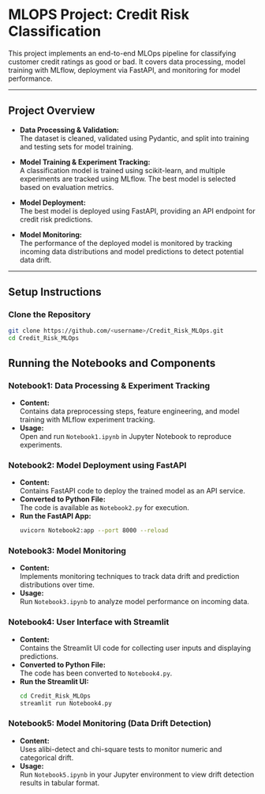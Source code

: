 # MLOPS Project: Credit Risk Classification  

This project implements an end-to-end MLOps pipeline for classifying customer credit ratings as good or bad. It covers data processing, model training with MLflow, deployment via FastAPI, and monitoring for model performance.  

---

## Project Overview  

- **Data Processing & Validation:**  
  The dataset is cleaned, validated using Pydantic, and split into training and testing sets for model training.  

- **Model Training & Experiment Tracking:**  
  A classification model is trained using scikit-learn, and multiple experiments are tracked using MLflow. The best model is selected based on evaluation metrics.  

- **Model Deployment:**  
  The best model is deployed using FastAPI, providing an API endpoint for credit risk predictions.  

- **Model Monitoring:**  
  The performance of the deployed model is monitored by tracking incoming data distributions and model predictions to detect potential data drift.  

---

## Setup Instructions  

### Clone the Repository  

```bash
git clone https://github.com/<username>/Credit_Risk_MLOps.git
cd Credit_Risk_MLOps
```

## Running the Notebooks and Components  

### Notebook1: Data Processing & Experiment Tracking  

- **Content:**  
  Contains data preprocessing steps, feature engineering, and model training with MLflow experiment tracking.  
- **Usage:**  
  Open and run `Notebook1.ipynb` in Jupyter Notebook to reproduce experiments.  

### Notebook2: Model Deployment using FastAPI  

- **Content:**  
  Contains FastAPI code to deploy the trained model as an API service.  
- **Converted to Python File:**  
  The code is available as `Notebook2.py` for execution.  
- **Run the FastAPI App:**  
  ```bash
  uvicorn Notebook2:app --port 8000 --reload
  ```  

### Notebook3: Model Monitoring  

- **Content:**  
  Implements monitoring techniques to track data drift and prediction distributions over time.  
- **Usage:**  
  Run `Notebook3.ipynb` to analyze model performance on incoming data.  

### Notebook4: User Interface with Streamlit  

- **Content:**  
  Contains the Streamlit UI code for collecting user inputs and displaying predictions.  
- **Converted to Python File:**  
  The code has been converted to `Notebook4.py`.  
- **Run the Streamlit UI:**  
  ```bash
  cd Credit_Risk_MLOps
  streamlit run Notebook4.py
  ```  

### Notebook5: Model Monitoring (Data Drift Detection)  

- **Content:**  
  Uses alibi-detect and chi-square tests to monitor numeric and categorical drift.  
- **Usage:**  
  Run `Notebook5.ipynb` in your Jupyter environment to view drift detection results in tabular format.

